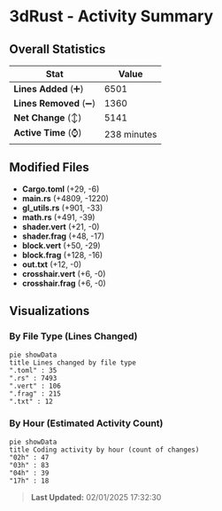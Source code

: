 # 3dRust - Activity Summary 

## Overall Statistics

| Stat                   | Value                                                             |
| ---------------------- | ----------------------------------------------------------------- |
| **Lines Added** (➕)   | 6501                                          |
| **Lines Removed** (➖) | 1360                                        |
| **Net Change** (↕)    | 5141                |
| **Active Time** (⌚)   | 238 minutes |


## Modified Files
- **Cargo.toml** (+29, -6)
- **main.rs** (+4809, -1220)
- **gl_utils.rs** (+901, -33)
- **math.rs** (+491, -39)
- **shader.vert** (+21, -0)
- **shader.frag** (+48, -17)
- **block.vert** (+50, -29)
- **block.frag** (+128, -16)
- **out.txt** (+12, -0)
- **crosshair.vert** (+6, -0)
- **crosshair.frag** (+6, -0)

## Visualizations

### By File Type (Lines Changed)

```mermaid
pie showData
title Lines changed by file type
".toml" : 35
".rs" : 7493
".vert" : 106
".frag" : 215
".txt" : 12
```

### By Hour (Estimated Activity Count)

```mermaid
pie showData
title Coding activity by hour (count of changes)
"02h" : 47
"03h" : 83
"04h" : 39
"17h" : 18
```


> **Last Updated:** 02/01/2025 17:32:30